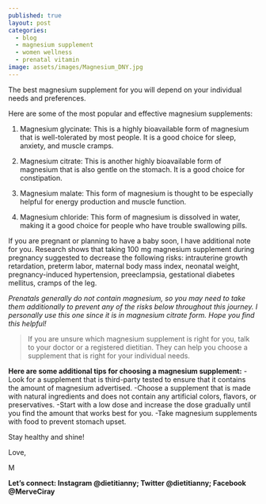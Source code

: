 ```yaml
---
published: true
layout: post
categories:
  - blog
  - magnesium supplement
  - women wellness
  - prenatal vitamin
image: assets/images/Magnesium_DNY.jpg
---
```


The best magnesium supplement for you will depend on your individual needs and preferences. 

Here are some of the most popular and effective magnesium supplements:
1. Magnesium glycinate: This is a highly bioavailable form of magnesium that is well-tolerated by most people. It is a good choice for sleep, anxiety, and muscle cramps.


2. Magnesium citrate: This is another highly bioavailable form of magnesium that is also gentle on the stomach. It is a good choice for constipation.


3. Magnesium malate: This form of magnesium is thought to be especially helpful for energy production and muscle function.


4. Magnesium chloride: This form of magnesium is dissolved in water, making it a good choice for people who have trouble swallowing pills.

If you are pregnant or planning to have a baby soon, I have additional note for you. Research shows that taking 100 mg magnesium supplement during pregnancy suggested to decrease the following risks: intrauterine growth retardation, preterm labor, maternal body mass index, neonatal weight, pregnancy-induced hypertension, preeclampsia, gestational diabetes mellitus, cramps of the leg. 

_Prenatals generally do not contain magnesium, so you may need to take them additionally to prevent any of the risks below throughout this journey. I personally use this one since it is in magnesium citrate form.
Hope you find this helpful!_

> If you are unsure which magnesium supplement is right for you, talk to your doctor or a registered dietitian. They can help you choose a supplement that is right for your individual needs.

**Here are some additional tips for choosing a magnesium supplement:**
-Look for a supplement that is third-party tested to ensure that it contains the amount of magnesium advertised.
-Choose a supplement that is made with natural ingredients and does not contain any artificial colors, flavors, or preservatives.
-Start with a low dose and increase the dose gradually until you find the amount that works best for you.
-Take magnesium supplements with food to prevent stomach upset.



Stay healthy and shine!
 
Love,

M

**Let’s connect: Instagram @dietitianny; Twitter @dietitianny; Facebook @MerveCiray**
